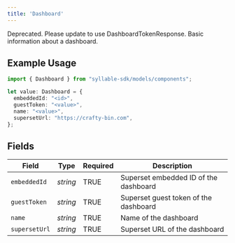 ```yaml
---
title: 'Dashboard'
---
```


Deprecated.  Please update to use DashboardTokenResponse.
Basic information about a dashboard.

## Example Usage

```typescript
import { Dashboard } from "syllable-sdk/models/components";

let value: Dashboard = {
  embeddedId: "<id>",
  guestToken: "<value>",
  name: "<value>",
  supersetUrl: "https://crafty-bin.com",
};
```

## Fields

| Field                                 | Type                                  | Required                              | Description                           |
| ------------------------------------- | ------------------------------------- | ------------------------------------- | ------------------------------------- |
| `embeddedId`                          | *string*                              | TRUE                    | Superset embedded ID of the dashboard |
| `guestToken`                          | *string*                              | TRUE                    | Superset guest token of the dashboard |
| `name`                                | *string*                              | TRUE                    | Name of the dashboard                 |
| `supersetUrl`                         | *string*                              | TRUE                    | Superset URL of the dashboard         |